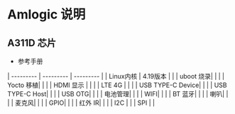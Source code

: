 # Amlogic 说明


## A311D 芯片

* 参考手册

| --------- | --------- | --------- |
| Linux内核 | 4.19版本   |            |
| uboot 烧录|            |            |
| Yocto 移植|            |            |
| HDMI 显示 |            |            |
| LTE 4G |            |            |
| USB TYPE-C Device|            |            |
| USB TYPE-C Host|            |            |
| USB OTG|            |            |
| 电池管理|            |            |
| WIFI|            |            |
| BT 蓝牙|            |            |
| 喇叭|            |            |
| 麦克风|            |            |
| GPIO|            |            |
| 红外 IR|            |            |
| I2C            |            |
| SPI            |            |
